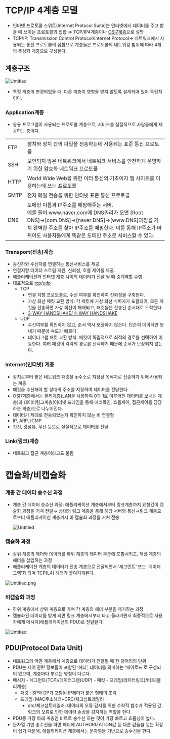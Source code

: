 # TCP/IP 4계층 모델

- 인터넷 프로토콜 스위트(Internet Protocol Suite)는 인터넷에서 데이터를 주고 받을 때 쓰이는 프로토콜의 집합 ⇒ TCP/IP4계층이나 [OSI7계층](https://www.notion.so/OSI-7-e125cf31762c4115a4ac16d49936fadf)으로 설명
- TCP/IP: Transmission Control Protocol/Internet Protocol→ 네트워크에서 사용되는 통신 프로토콜의 집합으로 계층들은 프로토콜의 네트워킹 범위에 따라 4개의 추상화 계층으로 구성된다.

## 계층구조

![Untitled](https://user-images.githubusercontent.com/47595515/207834576-e961b7e2-feb3-4724-9ad0-62443f8ee527.png)

- 특정 계층이 변경되었을 때, 다른 계층이 영향을 받지 않도록 설계되어 있어 독립적이다.

### Application계층

- 응용 프로그램이 사용되는 프로토콜 계층으로, 서비스를 실질적으로 사람들에게 제공하는 층이다.

<table>
  <tr>
    <td>FTP</td>
    <td>장치와 장치 간의 파일을 전송하는데 사용되는 표준 통신 프로토콜</td>
  </tr>
  <tr>
    <td>SSH</td>
    <td>보안되지 않은 네트워크에서 네트워크 서비스를 안전하게 운영하기 위한 암호화 네트워크 프로토콜</td>
  </tr>
  <tr>
    <td>HTTP</td>
    <td>World Wide Web을 위한 이터 통신의 기초이자 웹 사이트를 이용하는데 쓰는 프로토콜</td>
  </tr>
  <tr>
    <td>SMTP</td>
    <td>전자 메일 전송을 위한 인터넷 표준 통신 프로토콜</td>
  </tr>
  <tr>
    <td>DNS</td>
    <td>도메인 이름과 IP주소를 매핑해주는 서버.<br> 예를 들어 www.<hi>naver.com에 DNS쿼리가 오면 [Root DNS]→[com.DNS]→[naver.DNS]→[www.<hi>DNS]과정을 거쳐 완벽한 주소를 찾아 IP주소를 매핑한다. 이를 통해 IP주소가 바뀌어도 사용자들에게 똑같은 도메인 주소로 서비스할 수 있다.</td>
  </tr>
</table>

### Transport(전송)계층

- 송신자와 수신자를 연결하는 통신서비스를 제공.
- 연결지향 데이터 스트림 지원, 신뢰성, 흐름 제어를 제공.
- 애플리케이션과 인터넷 계층 사이의 데이터가 전달 될 때 중계역할 수행
- 대표적으로 [tcp](https://www.notion.so/TCP-8d55d7a7ea7a4f9a8c9f4aae1a8d06cc)/[udp](https://www.notion.so/UDP-cf79f95d404249f5801df07d7e7bded5)
    - TCP
        - 연결 지향 프로토콜로, 수신 여부를 확인하여 신뢰성을 구축한다.
        - 가상 회선 패킷 교환 방식: 각 패킷에 가상 회선 식벽자가 포함되어, 모든 패킷을 전송하면 가상 회선이 해제되고, 패킷들은 전송된 순서대로 도착한다.
        - [3-WAY HANDSHAKE/ 4-WAY HANDSHAKE](https://www.notion.so/3-way-handshake-4-way-handshake-f1bc6738c6d94c248647772e61e1cc85)
    - UDP
        - 수신여부를 확인하지 않고, 순서 역시 보장하지 않는다. 단순히 데이터만 보내기 때문에 속도가 빠르다.
        - 데이터그램 패킷 교환 방식: 패킷이 독립적으로 최적의 경로를 선택하여 이동한다. 여러 패킷이 각각의 경로를 선택하기 때문에 순서가 보장되지 않는다.

### Internet(인터넷) 계층

- 장치로부터 받은 네트워크 패킷을 ip주소로 지정된 목적지로 전송하기 위해 사용되는 계층
- 패킷을 수신해야 할 상대의 주소를 지장하여 데이터를 전달한다.
- OSI7계층에서는 물리계층(LAN을 사용하여 0과 1로 이루어진 데이터를 보내는 계층)과 데이터링크계층(이더넷 프레임을 통해 에러확인, 흐름제어, 접근제어를 담당하는 계층)으로 나누어진다.
- 데이터가 제대로 전송되었는지 확인하지 않는 비 연결형
- IP, ARP, ICMP
- 전선, 광섬유, 무선 등으로 실질적으로 데이터를 전달

### Link(링크)계층

- 네트워크 접근 계층이라고도 불림

# 캡슐화/비캡슐화

### 계층 간 데이터 송수신 과정

- 계층 간 데이터 송수신 과정: 애플리케이션 계층에서부터 링크계층까지 요청값이 캡슐화 과정을 거쳐 전달→ 상대의 링크 계층을 통해 해당 서버와 통신→링크 계층으로부터 애플리케이션 계층까지 비 캡슐화 과정을 거쳐 전송
    
    ![Untitled](https://user-images.githubusercontent.com/47595515/207834590-d8cf88d4-2cb5-4ec2-b139-eda9188bee7e.png)
    

### 캡슐화 과정

- 상위 계층의 헤더와 데이터를 하위 계층의 데이터 부분에 포함시키고, 해당 계층의 헤더를 삽입하는 과정
- 애플리케이션 계층의 데이터가 전송 계층으로 전달되면서 ‘세그먼트’ 또는 ‘데이터그램’화 되며 TCP(L4) 헤더가 붙여지게된다.

![Untitled.png](https://user-images.githubusercontent.com/47595515/207834596-44f489d2-07d4-45a5-ac14-cae02f06a13c.png)

### 비캡슐화 과정

- 하위 계층에서 상위 계층으로 가며 각 계층의 헤더 부분을 제거하는 과정
- 캡슐화된 데이터를 받게 되면 링크 계층에서부터 타고 올라가면서 최종적으로 사용자에게 메시지(애플리케이션의 PDU)로 전달된다.

![Untitled](https://user-images.githubusercontent.com/47595515/207834613-281da847-4b17-4ef1-8f9a-09d01c8e9e50.png)

## PDU(Protocol Data Unit)

- 네트워크의 어떤 계층에서 계층으로 데이터가 전달될 때 한 덩어리의 단위
- PDU는 제어 관련 정보들이 포함된 ‘헤더’, 데이터를 의미하는 ‘페이로드’로 구성되어 있으며, 계층마다 부르는 명칭이 다르다.
- 메시지 - 세그먼트(TCP)/데이터그램(UDP) - 패킷 - 프레임(데이터링크)/비트(물리계층)
    - 패킷 : SP와 DP가 포함된 IP헤더가 붙은 형태의 조각
    - 프레임: MAC주소헤더+CRC/체크섬트레일러
        - crc/체크섬트레일러: 데이터의 오류 감지를 위한 수학적 함수가 적용된 값. 링크의 오류로 인한 데이터 손상을 감지하는 역할을 한다.
- PDU중 가장 아래 계층인 비트로 송수신 하는 것이 가장 빠르고 효율성이 높다.
- 문자열 기반 송수신을 하면 헤더에 AUTHORIZATION값 등 다른 값들을 넣는 확장이 쉽기 때문에, 애플리케이션 계층에서는 문자열을 기반으로 송수신을 한다.